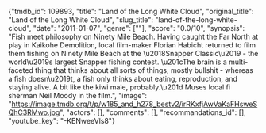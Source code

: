 {"tmdb_id": 109893, "title": "Land of the Long White Cloud", "original_title": "Land of the Long White Cloud", "slug_title": "land-of-the-long-white-cloud", "date": "2011-01-07", "genre": [""], "score": "0.0/10", "synopsis": "Fish meet philosophy on Ninety Mile Beach. Having caught the Far North at play in Kaikohe Demolition, local film-maker Florian Habicht returned to film them fishing on Ninety Mile Beach at the \u2018Snapper Classic\u2019 - the world\u2019s largest Snapper fishing contest.  \u201cThe brain is a multi-faceted thing that thinks about all sorts of things, mostly bullshit - whereas a fish doesn\u2019t, a fish only thinks about eating, reproduction, and staying alive.  A bit like the kiwi male, probably.\u201d Muses local fi sherman Neil Moody in the film.", "image": "https://image.tmdb.org/t/p/w185_and_h278_bestv2/irRKxfjAwVaKaFHsweSQhC3RMwo.jpg", "actors": [], "comments": [], "recommandations_id": [], "youtube_key": "-KENweeVls8"}